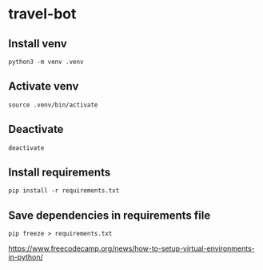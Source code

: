 # travel-bot

## Install venv
`python3 -m venv .venv`

## Activate venv
`source .venv/bin/activate`

## Deactivate 
`deactivate`

## Install requirements
`pip install -r requirements.txt`

## Save dependencies in requirements file 
`pip freeze > requirements.txt`

https://www.freecodecamp.org/news/how-to-setup-virtual-environments-in-python/